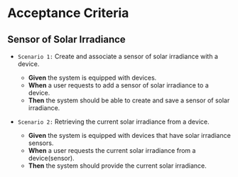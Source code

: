 # Acceptance Criteria

## Sensor of Solar Irradiance

- `Scenario 1:` Create and associate a sensor of solar irradiance with a device.
    - **Given** the system is equipped with devices.
    - **When** a user requests to add a sensor of solar irradiance to a device.
    - **Then** the system should be able to create and save a sensor of solar irradiance.


- `Scenario 2:` Retrieving the current solar irradiance from a device.
    - **Given** the system is equipped with devices that have solar irradiance sensors.
    - **When** a user requests the current solar irradiance from a device(sensor).
    - **Then** the system should provide the current solar irradiance.

